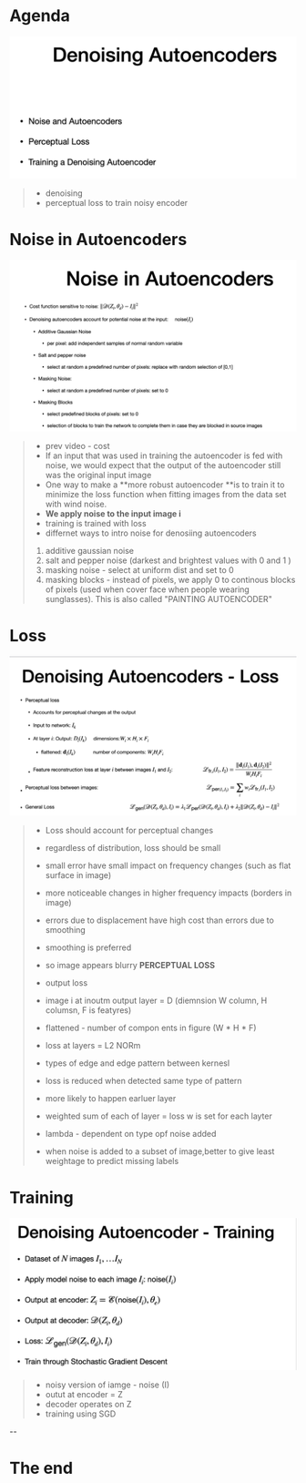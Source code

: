 # Agenda
![alt text](image-26.png)

> - denoising
> - perceptual loss to train noisy encoder

# Noise in Autoencoders
![alt text](image-27.png)

> - prev video - cost
> - If an input that was used in training the autoencoder is fed with noise, we would expect that the output of the autoencoder still was the original input image
> -  One way to make a **more robust autoencoder **is to train it to minimize the loss function when fitting images from the data set with wind noise. 
> - **We apply noise to the input image i**
> - training is trained with loss
> - differnet ways to intro noise for denosiing autoencoders
> 1. additive gaussian noise
> 2. salt and pepper noise (darkest and brightest values with 0 and 1 )
> 3. masking noise - select at uniform dist and set to 0
> 4. masking blocks - instead of pixels, we apply 0 to continous blocks of pixels (used when cover face when people wearing sunglasses). This is also called "PAINTING AUTOENCODER"
> 

# Loss
![alt text](image-28.png)

> - Loss should account for perceptual changes
> - regardless of distribution, loss should be small
> - small error have small impact on frequency changes (such as flat surface in image)
> - more noticeable changes in higher frequency impacts (borders in image)
> - errors due to displacement have high cost than errors due to smoothing
> - smoothing is preferred
> -  so image appears blurry
**PERCEPTUAL LOSS**
> - output loss
> - image i at inoutm output layer = D (diemnsion W column, H columsn, F is featyres)
> - flattened - number of compon ents in figure (W * H * F)
> - loss at layers = L2 NORm 
> - types of edge and edge pattern between kernesl
> - loss is reduced when detected same type of pattern
> - more likely to happen earluer layer
> -  weighted sum of each of layer = loss
> w is set for each layter
>
> - lambda - dependent on type opf noise added
> - when noise is added to a subset of image,better to give least weightage to predict missing labels

# Training
![alt text](image-29.png)

> - noisy version of iamge - noise (I)
> - outut at encoder = Z
> - decoder operates on Z
> - training using SGD

--

# The end